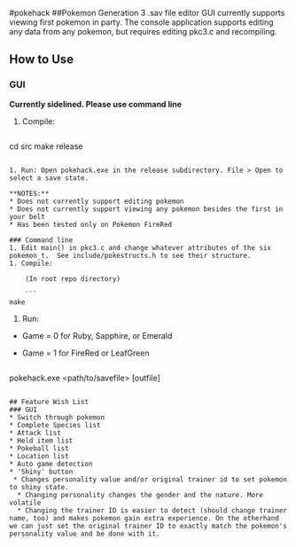 #pokehack
##Pokemon Generation 3 .sav file editor
GUI currently supports viewing first pokemon in party.
The console application supports editing any data from any pokemon, but requires editing pkc3.c and recompiling.

## How to Use
### GUI
**Currently sidelined. Please use command line**

1. Compile:

    ```
cd src
make release
```

1. Run: Open pokehack.exe in the release subdirectory. File > Open to select a save state.

**NOTES:**
* Does not currently support editing pokemon
* Does not currently support viewing any pokemon besides the first in your belt
* Has been tested only on Pokemon FireRed

### Command line
1. Edit main() in pkc3.c and change whatever attributes of the six pokemon_t.  See include/pokestructs.h to see their structure.
1. Compile:

    (In root repo directory)

    ```
make
```

1. Run:
 * Game = 0 for Ruby, Sapphire, or Emerald
 * Game = 1 for FireRed or LeafGreen

    ```
pokehack.exe <path/to/savefile> [outfile] <game>
```

## Feature Wish List
### GUI
* Switch through pokemon
* Complete Species list
* Attack list
* Held item list
* Pokeball list
* Location list
* Auto game detection
* 'Shiny' button
 * Changes personality value and/or original trainer id to set pokemon to shiny state.
  * Changing personality changes the gender and the nature. More volatile
  * Changing the trainer ID is easier to detect (should change trainer name, too) and makes pokemon gain extra experience. On the otherhand we can just set the original trainer ID to exactly match the pokemon's personality value and be done with it.
